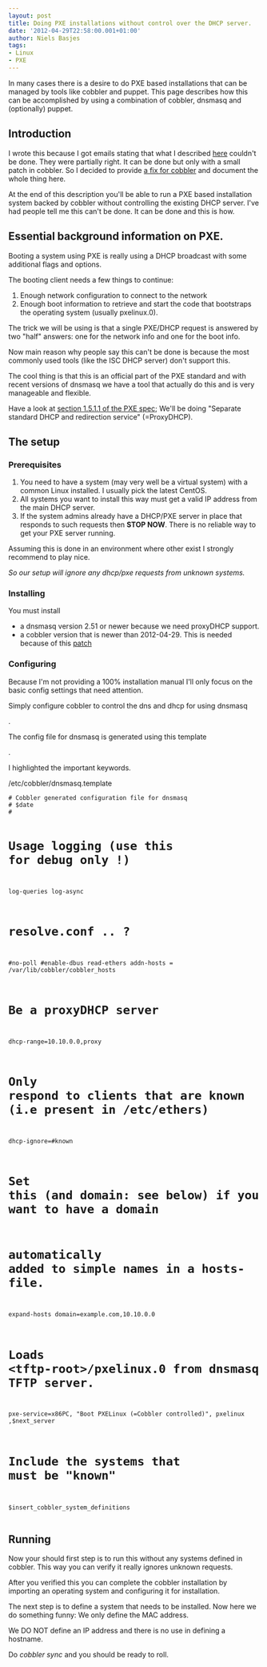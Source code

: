 ```yaml
---
layout: post
title: Doing PXE installations without control over the DHCP server.
date: '2012-04-29T22:58:00.001+01:00'
author: Niels Basjes
tags:
- Linux
- PXE
---
```


In many cases there is a desire to do PXE based installations that can be managed by tools like cobbler and puppet. This page describes how this can be accomplished by using a combination of cobbler, dnsmasq and (optionally) puppet.

<h2>Introduction</h2>
<p>I wrote this because I got emails stating that what I described <a href="http://serverfault.com/questions/53116/howto-setup-cobbler-with-pxe-if-you-cant-change-the-dhcp-server">here</a> couldn't be done. They were partially right. It can be done but only with a small patch in cobbler. So I decided to provide <a href="https://github.com/cobbler/cobbler/commit/e338f3502ab550841d9bc36698b329c85ba94047">a fix for cobbler</a> and document the whole thing here.</p>
<p>At the end of this description you'll be able to run a PXE based installation system backed by cobbler without controlling the existing DHCP server. I've had people tell me this can't be done. It can be done and this is how.</p>
<h2>Essential background information on PXE.</h2>
<p>Booting a system using PXE is really using a DHCP broadcast with some additional flags and options.</p>
<p>The booting client needs a few things to continue:</p>
<ol><li>Enough network configuration to connect to the network</li><li>Enough boot information to retrieve and start the code that bootstraps the operating system (usually pxelinux.0).<br /></li></ol>
<p>The trick we will be using is that a single PXE/DHCP request is answered by two "half" answers: one for the network info and one for the boot info.</p>
<p>Now main reason why people say this can't be done is because the most commonly used tools (like the ISC DHCP server) don't support this.</p>
<p>The cool thing is that this is an official part of the PXE standard and with recent versions of dnsmasq we have a tool that actually do this and is very manageable and flexible.</p>
<p>Have a look at <a href="http://www.intel.com/design/archives/wfm/downloads/pxespec.htm">section 1.5.1.1 of the PXE spec</a>; We'll be doing "Separate standard DHCP and redirection service" (=ProxyDHCP).</p>
<h2>The setup</h2>
<h3>Prerequisites</h3>
<ol><li>You need to have a system (may very well be a virtual system) with a common Linux installed. I usually pick the latest CentOS.<br /></li><li>All systems you want to install this way must get a valid IP address from the main DHCP server.</li><li>If the system admins already have a DHCP/PXE server in place that responds to such requests then <strong>STOP NOW</strong>. There is no reliable way to get your PXE server running.</li></ol>
<p>Assuming this is done in an environment where other exist I strongly recommend to play nice.</p>
<p><em>So our setup will ignore any dhcp/pxe requests from unknown systems.</em></p>
<h3>Installing</h3>
<p>You must install</p>
<ul><li>a dnsmasq version 2.51 or newer because we need proxyDHCP support.</li><li>a cobbler version that is newer than 2012-04-29. This is needed because of this <a href="https://github.com/cobbler/cobbler/commit/e338f3502ab550841d9bc36698b329c85ba94047">patch</a><br /></li></ul>
<h3>Configuring<br /></h3>
<p>
Because I'm not providing a 100% installation manual I'll only focus on the basic config settings that need attention.</p>
Simply configure cobbler to control the dns and dhcp for using dnsmasq
<p>.</p>
The config file for dnsmasq is generated using this template
<p>.</p>
<p>I highlighted the important keywords.</p>
<p>/etc/cobbler/dnsmasq.template</p>
<pre><code># Cobbler generated configuration file for dnsmasq
# $date
#

# Usage logging (use this for debug only !)
log-queries
log-async

# resolve.conf .. ?
#no-poll
#enable-dbus
read-ethers
addn-hosts = /var/lib/cobbler/cobbler_hosts

# Be a proxyDHCP server
dhcp-range=10.10.0.0,proxy

# Only respond to clients that are known (i.e present in /etc/ethers)
dhcp-ignore=#known

# Set this (and domain: see below) if you want to have a domain
# automatically added to simple names in a hosts-file.
expand-hosts
domain=example.com,10.10.0.0

# Loads &lt;tftp-root&gt;/pxelinux.0 from dnsmasq TFTP server.
pxe-service=x86PC, "Boot PXELinux (=Cobbler controlled)", pxelinux ,$next_server

# Include the systems that must be "known"
$insert_cobbler_system_definitions</code></pre>
<h2>Running</h2>
<p>Now your should first step is to run this without any systems defined in cobbler. This way you can verify it really ignores unknown requests.</p>
<p>After you verified this you can complete the cobbler installation by importing an operating system and configuring it for installation.</p>
<p>The next step is to define a system that needs to be installed. Now here we do something funny: We only define the MAC address.</p>
<p>We DO NOT define an IP address and there is no use in defining a hostname.</p>
<p>Do <em>cobbler sync</em> and you should be ready to roll.</p>
